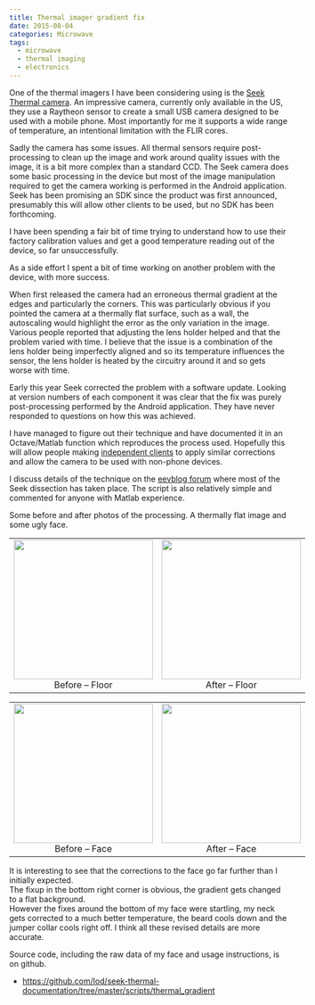 ```yaml
---
title: Thermal imager gradient fix
date: 2015-08-04
categories: Microwave
tags:
  - microwave
  - thermal imaging
  - electronics
---
```


One of the thermal imagers I have been considering using is the <a href="http://thermal.com/">Seek Thermal camera</a>. An impressive camera, currently only available in the US, they use a Raytheon sensor to create a small USB camera designed to be used with a mobile phone. Most importantly for me it supports a wide range of temperature, an intentional limitation with the FLIR cores.

Sadly the camera has some issues. All thermal sensors require post-processing to clean up the image and work around quality issues with the image, it is a bit more complex than a standard CCD. The Seek camera does some basic processing in the device but most of the image manipulation required to get the camera working is performed in the Android application. Seek has been promising an SDK since the product was first announced, presumably this will allow other clients to be used, but no SDK has been forthcoming.

I have been spending a fair bit of time trying to understand how to use their factory calibration values and get a good temperature reading out of the device, so far unsuccessfully.

As a side effort I spent a bit of time working on another problem with the device, with more success.

When first released the camera had an erroneous thermal gradient at the edges and particularly the corners. This was particularly obvious if you pointed the camera at a thermally flat surface, such as a wall, the autoscaling would highlight the error as the only variation in the image. Various people reported that adjusting the lens holder helped and that the problem varied with time. I believe that the issue is a combination of the lens holder being imperfectly aligned and so its temperature influences the sensor, the lens holder is heated by the circuitry around it and so gets worse with time.

Early this year Seek corrected the problem with a software update. Looking at version numbers of each component it was clear that the fix was purely post-processing performed by the Android application. They have never responded to questions on how this was achieved.

I have managed to figure out their technique and have documented it in an Octave/Matlab function which reproduces the process used. Hopefully this will allow people making <a href="https://github.com/lod/seek-thermal-documentation/wiki/Clients">independent clients</a> to apply similar corrections and allow the camera to be used with non-phone devices.

I discuss details of the technique on the <a href="http://www.eevblog.com/forum/testgear/yet-another-cheap-thermal-imager-incoming/msg723056/#msg723056">eevblog forum</a> where most of the Seek dissection has taken place. The script is also relatively simple and commented for anyone with Matlab experience.

Some before and after photos of the processing. A thermally flat image and some ugly face.

<table style="width: 540px">
<tr>
<td style="border: none;"><img src="/posts/images/wp/floor_pre.png" alt="" style="width: 250px"><br/><span class="caption" style="display: block; text-align: center;">Before &#8211; Floor</span></td>
<td style="border: none;"><img src="/posts/images/wp/floor_post.png" alt="" style="width: 250px"><br/><span class="caption" style="display: block; text-align: center;">After &#8211; Floor</span></td>
</tr>
</table>
<table style="width: 540px">
<tr>
<td style="border: none;"><img src="/posts/images/wp/face_pre.png" alt="" style="width: 250px"><br/><span class="caption" style="display: block; text-align: center;">Before &#8211; Face</span></td>
<td style="border: none;"><img src="/posts/images/wp/face_post.png" alt="" style="width: 250px"><br/><span class="caption" style="display: block; text-align: center;">After &#8211; Face</span></td>
</tr>
</table>

It is interesting to see that the corrections to the face go far further than I initially expected.<br/>
The fixup in the bottom right corner is obvious, the gradient gets changed to a flat background.<br/>
However the fixes around the bottom of my face were startling, my neck gets corrected to a much better temperature, the beard cools down and the jumper collar cools right off. I think all these revised details are more accurate.

Source code, including the raw data of my face and usage instructions, is on github.

* https://github.com/lod/seek-thermal-documentation/tree/master/scripts/thermal_gradient
